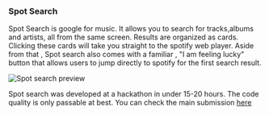 ### Spot Search

Spot Search is google for music. It allows you to search for tracks,albums and artists, all from the same screen. Results are organized as cards. Clicking these cards will take you straight to the spotify web player. Aside from that , Spot search also comes with a familiar , "I am feeling lucky" button that allows users to jump directly to spotify for the first search result.

![Spot search preview](http://challengepost-s3-challengepost.netdna-ssl.com/photos/production/software_photos/000/346/910/datas/gallery.jpg)

Spot search was developed at a hackathon in under 15-20 hours. The code quality is only passable at best. You can check the main submission [here](www.devpost.com/software/spot-search)
